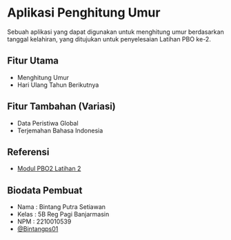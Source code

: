 
# Aplikasi Penghitung Umur

Sebuah aplikasi yang dapat digunakan untuk menghitung umur berdasarkan tanggal kelahiran, yang ditujukan untuk penyelesaian Latihan PBO ke-2.

## Fitur Utama
- Menghitung Umur
- Hari Ulang Tahun Berikutnya

## Fitur Tambahan (Variasi)
- Data Peristiwa Global
- Terjemahan Bahasa Indonesia
## Referensi

 - [Modul PBO2 Latihan 2](https://drive.google.com/file/d/142FTdEMjUOJskq_JrFDqrXUV5Xip4Icd/view)


## Biodata Pembuat
- Nama : Bintang Putra Setiawan
- Kelas : 5B Reg Pagi Banjarmasin
- NPM : 2210010539
- [@Bintangps01](https://github.com/Bintangps01)

